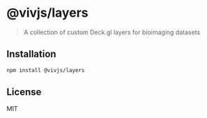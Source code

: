 # @vivjs/layers

> A collection of custom Deck.gl layers for bioimaging datasets

## Installation

```sh
npm install @vivjs/layers
```

## License

MIT
